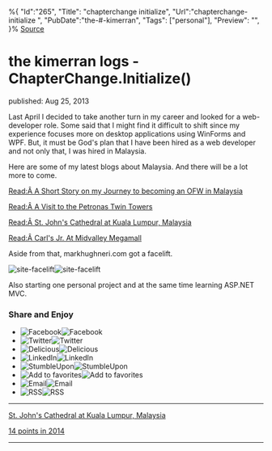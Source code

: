 ﻿%{
    "Id":"265",
    "Title": "chapterchange initialize",
    "Url":"chapterchange-initialize",
    "PubDate":"the-#-kimerran",
    "Tags": ["personal"],
    "Preview": "",
}%
[Source](http://markhughneri.com/blog/837/chapterchange-initialize/ "Permalink to the kimerran logs - ChapterChange.Initialize()")

# the kimerran logs - ChapterChange.Initialize()

published: Aug 25, 2013

Last April I decided to take another turn in my career and looked for a web-developer role. Some said that I might find it difficult to shift since my experience focuses more on desktop applications using WinForms and WPF. But, it must be God's plan that I have been hired as a web developer and not only that, I was hired in Malaysia.

Here are some of my latest blogs about Malaysia. And there will be a lot more to come.

[Read:Â A Short Story on my Journey to becoming an OFW in Malaysia][1]

[Read:Â A Visit to the Petronas Twin Towers][2]

[Read:Â St. John's Cathedral at Kuala Lumpur, Malaysia][3]

[Read:Â Carl's Jr. At Midvalley Megamall][4]

Aside from that, markhughneri.com got a facelift.

![site-facelift][5]![site-facelift][6]

Also starting one personal project and at the same time learning ASP.NET MVC.

### Share and Enjoy

* ![Facebook][5]![Facebook][7]
* ![Twitter][5]![Twitter][7]
* ![Delicious][5]![Delicious][7]
* ![LinkedIn][5]![LinkedIn][7]
* ![StumbleUpon][5]![StumbleUpon][7]
* ![Add to favorites][5]![Add to favorites][7]
* ![Email][5]![Email][7]
* ![RSS][5]![RSS][7]

* * *

[St. John's Cathedral at Kuala Lumpur, Malaysia][8]

[14 points in 2014][9]

* * *

[1]: http://moneygizmo.net/becoming-an-ofw-in-malaysia/
[2]: http://www.sisigbytes.com/1177/a-visit-to-the-petronas-twin-towers
[3]: http://www.sisigbytes.com/1225/st-johns-cathedral-at-kuala-lumpur-malaysia
[4]: http://www.sisigbytes.com/1215/carls-jr-at-midvalley-megamall
[5]: http://markhughneri.com/blog/assets/loading.gif
[6]: http://markhughneri.com/blog/wp-content/uploads/2013/08/site-facelift.jpg
[7]: http://markhughneri.com/blog/wp-content/plugins/wp-socializer/public/social-icons/wp-socializer-sprite-mask-16px.gif
[8]: http://markhughneri.com/blog/1225/st-johns-cathedral-at-kuala-lumpur-malaysia/
[9]: http://markhughneri.com/blog/844/14-points-in-2014/
